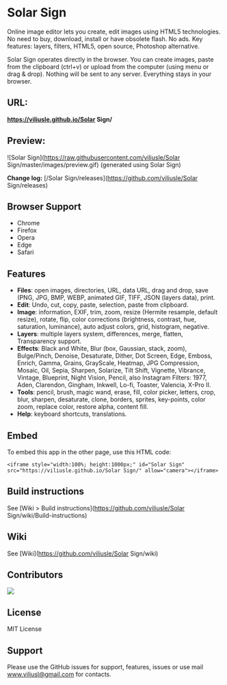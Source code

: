 # Solar Sign

Online image editor lets you create, edit images using HTML5 technologies.
No need to buy, download, install or have obsolete flash. No ads.
Key features: layers, filters, HTML5, open source, Photoshop alternative.

Solar Sign operates directly in the browser. You can create images, paste from the clipboard (ctrl+v) 
or upload from the computer (using menu or drag & drop). Nothing will be sent to any server. Everything stays in your 
browser. 

## URL:
**https://viliusle.github.io/Solar Sign/**

## Preview:
![Solar Sign](https://raw.githubusercontent.com/viliusle/Solar Sign/master/images/preview.gif)
(generated using Solar Sign)

**Change log:** [/Solar Sign/releases](https://github.com/viliusle/Solar Sign/releases)

## Browser Support
- Chrome
- Firefox
- Opera
- Edge
- Safari

## Features

- **Files**: open images, directories, URL, data URL, drag and drop, save (PNG, JPG, BMP, WEBP, animated GIF, TIFF, JSON 
(layers data), print.
- **Edit**: Undo, cut, copy, paste, selection, paste from clipboard.
- **Image**: information, EXIF, trim, zoom, resize (Hermite resample, default resize), rotate, flip, 
color corrections (brightness, contrast, hue, saturation, luminance), auto adjust colors, grid, histogram, negative.
- **Layers**: multiple layers system, differences, merge, flatten, Transparency support.
- **Effects**: Black and White, Blur (box, Gaussian, stack, zoom), Bulge/Pinch, Denoise, Desaturate, Dither, Dot Screen, 
Edge, Emboss, Enrich, Gamma, Grains, GrayScale, Heatmap, JPG Compression, Mosaic, Oil, Sepia, Sharpen, Solarize, 
Tilt Shift, Vignette, Vibrance, Vintage, Blueprint, Night Vision, Pencil, also Instagram Filters: 1977, Aden, Clarendon, 
Gingham, Inkwell, Lo-fi, Toaster, Valencia, X-Pro II.
- **Tools**: pencil, brush, magic wand, erase, fill, color picker, letters, crop, blur, sharpen, desaturate, clone,
 borders, sprites, key-points, color zoom, replace color, restore alpha, content fill.
- **Help**: keyboard shortcuts, translations.

## Embed
To embed this app in the other page, use this HTML code:

    <iframe style="width:100%; height:1000px;" id="Solar Sign" src="https://viliusle.github.io/Solar Sign/" allow="camera"></iframe>

## Build instructions
See [Wiki > Build instructions](https://github.com/viliusle/Solar Sign/wiki/Build-instructions)

## Wiki
See [Wiki](https://github.com/viliusle/Solar Sign/wiki)

## Contributors
<a align="center" href="https://github.com/viliusle/Solar Sign/graphs/contributors">
  <img src="https://contrib.rocks/image?repo=viliusle/Solar Sign" />
</a>

## License
MIT License

## Support
Please use the GitHub issues for support, features, issues or use mail www.viliusl@gmail.com for contacts.
